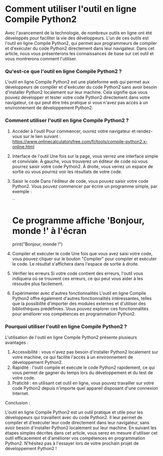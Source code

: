 Comment utiliser l'outil en ligne Compile Python2
=================================================

Avec l'avancement de la technologie, de nombreux outils en ligne ont été développés pour faciliter la vie des développeurs. L'un de ces outils est l'outil en ligne Compile Python2, qui permet aux programmeurs de compiler et d'exécuter du code Python2 directement dans leur navigateur. Dans cet article, nous vous présenterons les connaissances de base sur cet outil et vous montrerons comment l'utiliser.

### Qu'est-ce que l'outil en ligne Compile Python2 ?

L'outil en ligne Compile Python2 est une plateforme web qui permet aux développeurs de compiler et d'exécuter du code Python2 sans avoir besoin d'installer Python2 localement sur leur machine. Cela signifie que vous pouvez développer et tester votre code Python2 directement dans votre navigateur, ce qui peut être très pratique si vous n'avez pas accès à un environnement de développement Python2.

### Comment utiliser l'outil en ligne Compile Python2 ?

1. Accéder à l'outil Pour commencer, ouvrez votre navigateur et rendez-vous sur le lien suivant : <https://www.onlinecalculatorsfree.com/fr/tools/compile-python2.x-online.html>
2. Interface de l'outil Une fois sur la page, vous verrez une interface simple et conviviale. À gauche, vous trouverez un éditeur de code où vous pourrez saisir votre code Python2. À droite, vous verrez un espace de sortie où vous pourrez voir les résultats de votre code.
3. Saisir le code Dans l'éditeur de code, vous pouvez saisir votre code Python2. Vous pouvez commencer par écrire un programme simple, par exemple :
    
    ``
    
    Ce programme affiche 'Bonjour, monde !' à l'écran
    =================================================
    
    print("Bonjour, monde !")
4. Compiler et exécuter le code Une fois que vous avez saisi votre code, vous pouvez cliquer sur le bouton "Compiler" pour compiler et exécuter le code. Le résultat s'affichera dans l'espace de sortie à droite.
5. Vérifier les erreurs Si votre code contient des erreurs, l'outil vous indiquera où se trouvent ces erreurs, ce qui peut vous aider à les résoudre plus facilement.
6. Expérimenter avec d'autres fonctionnalités L'outil en ligne Compile Python2 offre également d'autres fonctionnalités intéressantes, telles que la possibilité d'importer des modules externes et d'utiliser des bibliothèques prédéfinies. Vous pouvez explorer ces fonctionnalités pour améliorer vos compétences en programmation Python2.

### Pourquoi utiliser l'outil en ligne Compile Python2 ?

L'utilisation de l'outil en ligne Compile Python2 présente plusieurs avantages :

1. Accessibilité : vous n'avez pas besoin d'installer Python2 localement sur votre machine, ce qui facilite l'accès à un environnement de développement Python2.
2. Rapidité : l'outil compile et exécute le code Python2 rapidement, ce qui vous permet de gagner du temps lors du développement et du test de votre code.
3. Praticité : en utilisant cet outil en ligne, vous pouvez travailler sur votre code Python2 depuis n'importe quel appareil disposant d'une connexion Internet.

Conclusion :

L'outil en ligne Compile Python2 est un outil pratique et utile pour les développeurs qui travaillent avec du code Python2. Il leur permet de compiler et d'exécuter leur code directement dans leur navigateur, sans avoir besoin d'installer Python2 localement sur leur machine. En suivant les étapes simples décrites dans cet article, vous serez en mesure d'utiliser cet outil efficacement et d'améliorer vos compétences en programmation Python2. N'hésitez pas à l'essayer lors de votre prochain projet de développement Python2 !